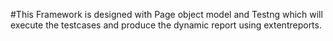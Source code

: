 #This Framework is designed with Page object model and Testng which will execute the testcases and produce the dynamic report using extentreports.
